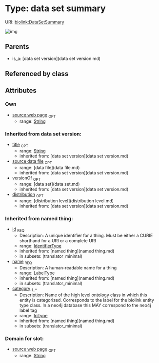 
# Type: data set summary




URI: [biolink:DataSetSummary](https://w3id.org/biolink/vocab/DataSetSummary)


![img](http://yuml.me/diagram/nofunky;dir:TB/class/\[DistributionLevel]<distribution(i)%200..1-%20\[DataSetSummary|source_web_page:string%20%3F;title(i):string%20%3F;id(i):identifier_type;name(i):label_type;category(i):iri_type%20%2B],%20\[DataSet]<versionOf(i)%200..1-%20\[DataSetSummary],%20\[DataFile]<source%20data%20file(i)%200..1-%20\[DataSetSummary],%20\[DataSetVersion]^-\[DataSetSummary])

## Parents

 *  is_a: [data set version](data set version.md)

## Referenced by class


## Attributes


### Own

 * [source web page](source_web_page.md)  <sub>OPT</sub>
    * range: [String](type/String.md)

### Inherited from data set version:

 * [title](title.md)  <sub>OPT</sub>
    * range: [String](type/String.md)
    * inherited from: [data set version](data set version.md)
 * [source data file](source_data_file.md)  <sub>OPT</sub>
    * range: [data file](data file.md)
    * inherited from: [data set version](data set version.md)
 * [versionOf](versionOf.md)  <sub>OPT</sub>
    * range: [data set](data set.md)
    * inherited from: [data set version](data set version.md)
 * [distribution](distribution.md)  <sub>OPT</sub>
    * range: [distribution level](distribution level.md)
    * inherited from: [data set version](data set version.md)

### Inherited from named thing:

 * [id](id.md)  <sub>REQ</sub>
    * Description: A unique identifier for a thing. Must be either a CURIE shorthand for a URI or a complete URI
    * range: [IdentifierType](type/IdentifierType.md)
    * inherited from: [named thing](named thing.md)
    * in subsets: (translator_minimal)
 * [name](name.md)  <sub>REQ</sub>
    * Description: A human-readable name for a thing
    * range: [LabelType](type/LabelType.md)
    * inherited from: [named thing](named thing.md)
    * in subsets: (translator_minimal)
 * [category](category.md)  <sub>1..*</sub>
    * Description: Name of the high level ontology class in which this entity is categorized. Corresponds to the label for the biolink entity type class. In a neo4j database this MAY correspond to the neo4j label tag
    * range: [IriType](type/IriType.md)
    * inherited from: [named thing](named thing.md)
    * in subsets: (translator_minimal)

### Domain for slot:

 * [source web page](source_web_page.md)  <sub>OPT</sub>
    * range: [String](type/String.md)
